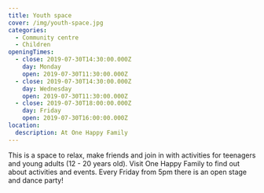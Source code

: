 ```yaml
---
title: Youth space
cover: /img/youth-space.jpg
categories:
  - Community centre
  - Children
openingTimes:
  - close: 2019-07-30T14:30:00.000Z
    day: Monday
    open: 2019-07-30T11:30:00.000Z
  - close: 2019-07-30T14:30:00.000Z
    day: Wednesday
    open: 2019-07-30T11:30:00.000Z
  - close: 2019-07-30T18:00:00.000Z
    day: Friday
    open: 2019-07-30T16:00:00.000Z
location:
  description: At One Happy Family
---
```

This is a space to relax, make friends and join in with activities for teenagers and young adults (12 - 20 years old). Visit One Happy Family to find out about activities and events. Every Friday from 5pm there is an open stage and dance party!
